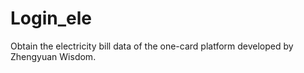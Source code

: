 # Login_ele
Obtain the electricity bill data of the one-card platform developed by Zhengyuan Wisdom.
